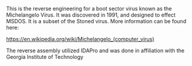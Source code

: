 This is the reverse engineering for a boot sector virus known as the Michelangelo Virus. It was discovered in 1991, and designed to effect MSDOS. It is a subset of the Stoned virus. More information can be found here:

https://en.wikipedia.org/wiki/Michelangelo_(computer_virus)

The reverse assembly utilized IDAPro and was done in affiliation with the Georgia Institute of Technology

